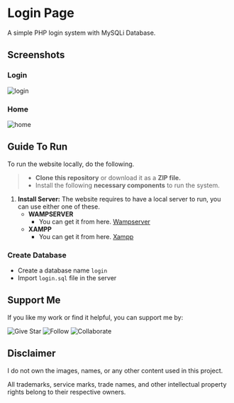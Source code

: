 # Login Page
A simple PHP login system with MySQLi Database.

## Screenshots
### Login
![login](https://github.com/user-attachments/assets/d37801b9-a83a-4213-996f-70ce39c99623)

### Home
![home](https://github.com/user-attachments/assets/1f5a51d8-cee6-47a5-8ce3-9f6df3ce5d96)

## Guide To Run
To run the website locally, do the following.
> - **Clone this repository** or download it as a **ZIP file.**
> - Install the following **necessary components** to run the system.

1. **Install Server:** The website requires to have a local server to run, you can use either one of these.
    - **WAMPSERVER**
      - You can get it from here. [Wampserver](https://sourceforge.net/projects/wampserver/)
    - **XAMPP**
      - You can get it from here. [Xampp](https://www.apachefriends.org/)

### Create Database
- Create a database name `login`
- Import `login.sql` file in the server 

## Support Me
If you like my work or find it helpful, you can support me by:

![Give Star](https://img.shields.io/badge/Give%20⭐️-F7DF1E?style=for-the-badge&logo=github&logoColor=black)
![Follow](https://img.shields.io/badge/Follow-1DA1F2?style=for-the-badge&logo=twitter&logoColor=white)
![Collaborate](https://img.shields.io/badge/Collaborate-6CC24A?style=for-the-badge&logo=githubactions&logoColor=white)

## Disclaimer  
I do not own the images, names, or any other content used in this project.  

All trademarks, service marks, trade names, and other intellectual property rights belong to their respective owners.  
